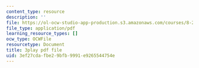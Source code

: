 ```yaml
---
content_type: resource
description: ''
file: https://ol-ocw-studio-app-production.s3.amazonaws.com/courses/8-286-the-early-universe-fall-2013/3ef27cdafbe29bfb9991e9265544754e_seBwiL9InII.pdf
file_type: application/pdf
learning_resource_types: []
ocw_type: OCWFile
resourcetype: Document
title: 3play pdf file
uid: 3ef27cda-fbe2-9bfb-9991-e9265544754e
---
```

